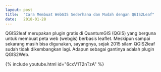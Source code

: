 ```yaml
---
layout: post
title:  "Cara Membuat WebGIS Sederhana dan Mudah dengan QGIS2Leaf"
date:   2018-01-28
---
```


<p class="intro"><span class="dropcap">Q</span>GIS2leaf merupakan plugin gratis di QuantumGIS (QGIS) yang berguna untuk membuat peta web (webgis) berbasis leaflet. Meskipun sampai sekarang masih bisa digunakan, sayangnya, sejak 2015 silam QGIS2leaf sudah tidak dikembangkan lagi. Adapun sebagai gantinya adalah plugin QGIS2Web.</p>

{% include youtube.html id="6cxV1T2nTzA" %}
